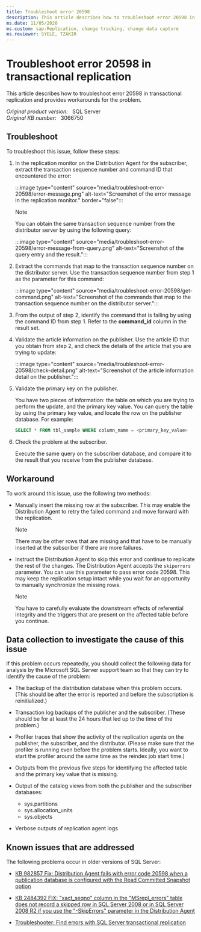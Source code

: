 ```yaml
---
title: Troubleshoot error 20598 
description: This article describes how to troubleshoot error 20598 in transactional replication and provides workarounds for the problem.
ms.date: 11/05/2020
ms.custom: sap:Replication, change tracking, change data capture
ms.reviewer: SYELE, TZAKIR
---
```

# Troubleshoot error 20598 in transactional replication

This article describes how to troubleshoot error 20598 in transactional replication and provides workarounds for the problem.

_Original product version:_ &nbsp; SQL Server  
_Original KB number:_ &nbsp; 3066750

## Troubleshoot

To troubleshoot this issue, follow these steps:

1. In the replication monitor on the Distribution Agent for the subscriber, extract the transaction sequence number and command ID that encountered the error:

   :::image type="content" source="media/troubleshoot-error-20598/error-message.png" alt-text="Screenshot of the error message in the replication monitor." border="false":::

   > [!NOTE]
   > You can obtain the same transaction sequence number from the distributor server by using the following query:

   :::image type="content" source="media/troubleshoot-error-20598/error-message-from-query.png" alt-text="Screenshot of the query entry and the result.":::

2. Extract the commands that map to the transaction sequence number on the distributor server. Use the transaction sequence number from step 1 as the parameter for this command:

   :::image type="content" source="media/troubleshoot-error-20598/get-command.png" alt-text="Screenshot of the commands that map to the transaction sequence number on the distributor server.":::

3. From the output of step 2, identify the command that is failing by using the command ID from step 1. Refer to the **command_id** column in the result set.

4. Validate the article information on the publisher. Use the article ID that you obtain from step 2, and check the details of the article that you are trying to update:

   :::image type="content" source="media/troubleshoot-error-20598/check-detail.png" alt-text="Screenshot of the article information detail on the publisher.":::

5. Validate the primary key on the publisher.

   You have two pieces of information: the table on which you are trying to perform the update, and the primary key value. You can query the table by using the primary key value, and locate the row on the publisher database. For example:

   ```sql
   SELECT * FROM tbl_sample WHERE column_name = <primary_key_value>
   ```

6. Check the problem at the subscriber.

   Execute the same query on the subscriber database, and compare it to the result that you receive from the publisher database.

## Workaround

To work around this issue, use the following two methods:

- Manually insert the missing row at the subscriber. This may enable the Distribution Agent to retry the failed command and move forward with the replication.

   > [!NOTE]
   > There may be other rows that are missing and that have to be manually inserted at the subscriber if there are more failures.

- Instruct the Distribution Agent to skip this error and continue to replicate the rest of the changes. The Distribution Agent accepts the `skiperrors` parameter. You can use this parameter to pass error code 20598. This may keep the replication setup intact while you wait for an opportunity to manually synchronize the missing rows.

  > [!NOTE]
  > You have to carefully evaluate the downstream effects of referential integrity and the triggers that are present on the affected table before you continue.

## Data collection to investigate the cause of this issue

If this problem occurs repeatedly, you should collect the following data for analysis by the Microsoft SQL Server support team so that they can try to identify the cause of the problem:

- The backup of the distribution database when this problem occurs. (This should be after the error is reported and before the subscription is reinitialized.)

- Transaction log backups of the publisher and the subscriber. (These should be for at least the 24 hours that led up to the time of the problem.)

- Profiler traces that show the activity of the replication agents on the publisher, the subscriber, and the distributor. (Please make sure that the profiler is running even before the problem starts. Ideally, you want to start the profiler around the same time as the reindex job start time.)

- Outputs from the previous five steps for identifying the affected table and the primary key value that is missing.

- Output of the catalog views from both the publisher and the subscriber databases:

  - sys.partitions
  - sys.allocation_units
  - sys.objects

- Verbose outputs of replication agent logs

## Known issues that are addressed

The following problems occur in older versions of SQL Server:

- [KB 982857 Fix: Distribution Agent fails with error code 20598 when a publication database is configured with the Read Committed Snapshot option](https://support.microsoft.com/help/982857)

- [KB 2484392 FIX: "xact_seqno" column in the "MSrepl_errors" table does not record a skipped row in SQL Server 2008 or in SQL Server 2008 R2 if you use the "-SkipErrors" parameter in the Distribution Agent](https://support.microsoft.com/help/2484392)

- [Troubleshooter: Find errors with SQL Server transactional replication](/sql/relational-databases/replication/troubleshoot-tran-repl-errors)
